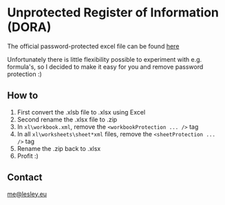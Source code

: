# Unprotected Register of Information (DORA)
The official password-protected excel file can be found [here](https://www.eba.europa.eu/activities/direct-supervision-and-oversight/digital-operational-resilience-act/preparation-dora-application)

Unfortunately there is little flexibility possible to experiment with e.g. formula's, so I decided to make it easy for you and remove password protection :)

## How to
1) First convert the .xlsb file to .xlsx using Excel
2) Second rename the .xlsx file to .zip
4) In `xl\workbook.xml`, remove the `<workbookProtection ... />` tag
5) In all `xl\worksheets\sheet*xml` files, remove the `<sheetProtection ... />` tag
6) Rename the .zip back to .xlsx
7) Profit :)

## Contact
me@lesley.eu
